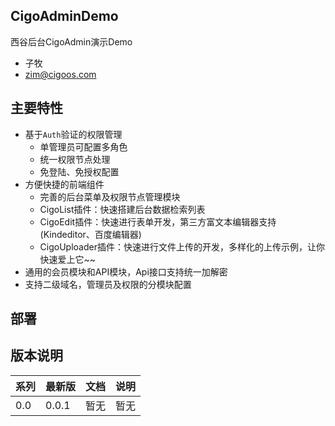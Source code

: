 ## CigoAdminDemo
西谷后台CigoAdmin演示Demo

- 子牧
- zim@cigoos.com

## 主要特性

* 基于`Auth`验证的权限管理
    * 单管理员可配置多角色
    * 统一权限节点处理
    * 免登陆、免授权配置
* 方便快捷的前端组件
    * 完善的后台菜单及权限节点管理模块
    * CigoList插件：快速搭建后台数据检索列表
    * CigoEdit插件：快速进行表单开发，第三方富文本编辑器支持(Kindeditor、百度编辑器)
    * CigoUploader插件：快速进行文件上传的开发，多样化的上传示例，让你快速爱上它~~
* 通用的会员模块和API模块，Api接口支持统一加解密
* 支持二级域名，管理员及权限的分模块配置


## 部署


## 版本说明

|  系列  | 最新版   |  文档  | 说明 |
| -- | -- | -- | -- |
|  0.0  |  0.0.1  |  暂无 |暂无|
